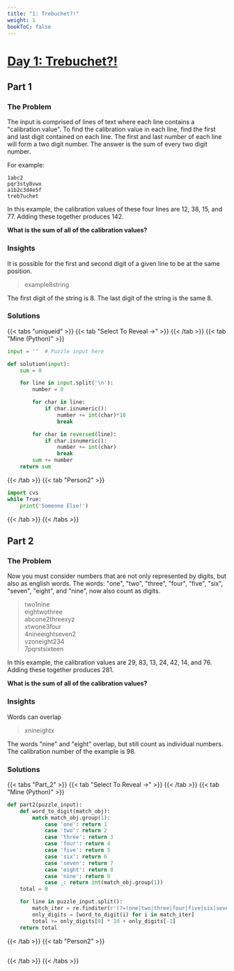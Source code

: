 ```yaml
---
title: "1: Trebuchet?!"
weight: 1
bookToC: false
---
```


# [Day 1: Trebuchet?!](https://adventofcode.com/2023/day/1)
## Part 1
### The Problem

The input is comprised of lines of text where each line contains a "calibration value".
To find the calibration value in each line, find the first and last digit contained on each line.
The first and last number of each line will form a two digit number.
The answer is the sum of every two digit number.

For example:

```
1abc2  
pqr3sty8vwx  
a1b2c3d4e5f  
treb7uchet
```

In this example, the calibration values of these four lines are 12, 38, 15, and 77. Adding these together produces 142.

**What is the sum of all of the calibration values?**

### Insights
It is possible for the first and second digit of a given line to be at the same position.

> example8string

The first digit of the string is 8. The last digit of the string is the same 8.

### Solutions

{{< tabs "uniqueid" >}}
{{< tab "Select To Reveal ->" >}}
{{< /tab >}}
{{< tab "Mine (Python)" >}}
```python
input = ''  # Puzzle input here

def solution(input):
	sum = 0

	for line in input.split('\n'):
		number = 0

		for char in line:
			if char.isnumeric():
				number += int(char)*10
				break

		for char in reversed(line):
			if char.isnumeric():
				number += int(char)
				break
		sum += number
	return sum
```
{{< /tab >}}
{{< tab "Person2" >}}
```python
import cvs
while True:
	print('Someone Else!')
```
{{< /tab >}}
{{< /tabs >}}


## Part 2
### The Problem

Now you must consider numbers that are not only represented by digits, but also as english words.
The words: "one", "two", "three", "four", "five", "six", "seven", "eight", and "nine", now also count as digits.

> two1nine  
> eightwothree  
> abcone2threexyz  
> xtwone3four  
> 4nineeightseven2  
> vzoneight234  
> 7pqrstsixteen  

In this example, the calibration values are 29, 83, 13, 24, 42, 14, and 76. Adding these together produces 281.

**What is the sum of all of the calibration values?**

### Insights
Words can overlap

> xnineightx

The words "nine" and "eight" overlap, but still count as individual numbers.
The calibration number of the example is 98.

### Solutions

{{< tabs "Part_2" >}}
{{< tab "Select To Reveal ->" >}}
{{< /tab >}}
{{< tab "Mine (Python)" >}}
```python
def part2(puzzle_input):
    def word_to_digit(match_obj):
        match match_obj.group(1):
            case 'one': return 1
            case 'two': return 2
            case 'three': return 3
            case 'four': return 4
            case 'five': return 5
            case 'six': return 6
            case 'seven': return 7
            case 'eight': return 8
            case 'nine': return 9
            case _: return int(match_obj.group(1))
    total = 0

    for line in puzzle_input.split():
        match_iter = re.finditer(r'(?=(one|two|three|four|five|six|seven|eight|nine|\d))', line)
        only_digits = [word_to_digit(i) for i in match_iter]
        total += only_digits[0] * 10 + only_digits[-1]
    return total
```
{{< /tab >}}
{{< tab "Person2" >}}
```python
```
{{< /tab >}}
{{< /tabs >}}